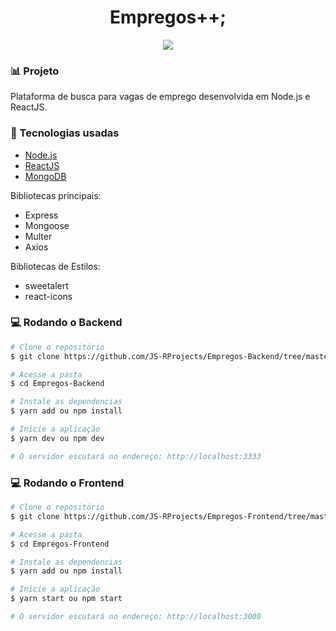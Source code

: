 <h1 align="center">Empregos++;</h1>

<p align="center">
    <img src="https://img.shields.io/website?down_color=red&url=https%3A%2F%2Fempregos.herokuapp.com%2F">
</p>

### :bar_chart: Projeto
Plataforma de busca para vagas de emprego desenvolvida em Node.js e ReactJS.

### :rocket: Tecnologias usadas
- [Node.js](https://nodejs.org/en/)
- [ReactJS](https://reactjs.org/)
- [MongoDB](https://www.mongodb.com/)

Bibliotecas principais:

- Express
- Mongoose
- Multer
- Axios

Bibliotecas de Estilos:
- sweetalert
- react-icons

### :computer: Rodando o Backend
```bash
# Clone o repositório
$ git clone https://github.com/JS-RProjects/Empregos-Backend/tree/master

# Acesse a pasta
$ cd Empregos-Backend

# Instale as dependencias
$ yarn add ou npm install

# Inicie a aplicação
$ yarn dev ou npm dev

# O servidor escutará no endereço: http://localhost:3333
```

### :computer: Rodando o Frontend
```bash
# Clone o repositório
$ git clone https://github.com/JS-RProjects/Empregos-Frontend/tree/master

# Acesse a pasta
$ cd Empregos-Frontend

# Instale as dependencias
$ yarn add ou npm install

# Inicie a aplicação
$ yarn start ou npm start

# O servidor escutará no endereço: http://localhost:3000
```